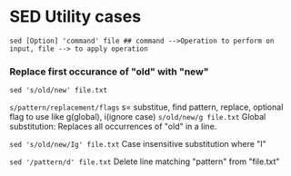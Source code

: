 # SED Utility cases

`sed [Option] 'command' file ## command -->Operation to perform on input, file --> to apply operation`

### Replace first occurance of "old" with "new"
`sed 's/old/new' file.txt`

`s/pattern/replacement/flags`
s= substitue, find pattern, replace, optional flag to use like g(global), i(ignore case)
`s/old/new/g file.txt`
Global substitution: Replaces all occurrences of "old" in a line.

`sed 's/old/new/Ig' file.txt` Case insensitive substitution where "I"

`sed '/pattern/d' file.txt`   Delete line matching "pattern" from "file.txt" 
